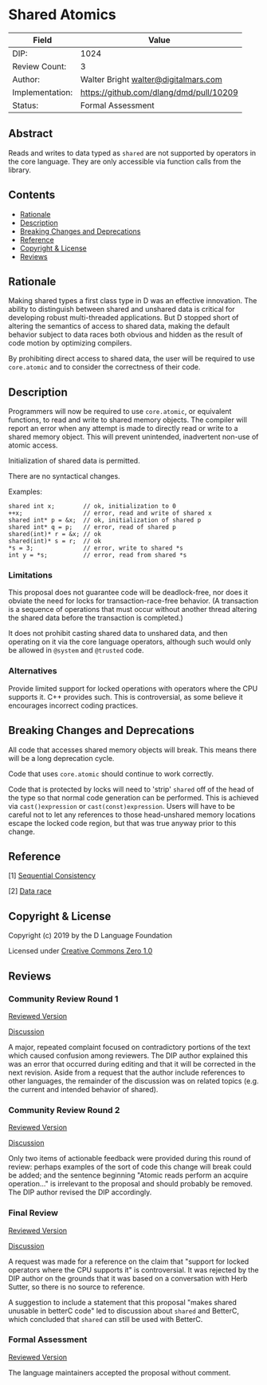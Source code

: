 # Shared Atomics

| Field           | Value                                                           |
|-----------------|-----------------------------------------------------------------|
| DIP:            | 1024                                                            |
| Review Count:   | 3                                                               |
| Author:         | Walter Bright walter@digitalmars.com                            |
| Implementation: | https://github.com/dlang/dmd/pull/10209                         |
| Status:         | Formal Assessment                                               |

## Abstract

Reads and writes to data typed as `shared` are not supported by operators
in the core language. They are only accessible via function calls from
the library.

## Contents
* [Rationale](#rationale)
* [Description](#description)
* [Breaking Changes and Deprecations](#breaking-changes-and-deprecations)
* [Reference](#reference)
* [Copyright & License](#copyright--license)
* [Reviews](#reviews)

## Rationale

Making shared types a first class type in D was an effective innovation. The ability
to distinguish between shared and unshared data is critical for developing robust multi-threaded
applications. But D stopped short of altering the semantics of access to shared data,
making the default behavior subject to data races both obvious and hidden as the result of code
motion by optimizing compilers.

By prohibiting direct access to shared data, the user will be required to use `core.atomic`
and to consider the correctness of their code.

## Description

Programmers will now be required to use `core.atomic`, or equivalent functions, to read and write
to shared memory objects. The compiler will report an error when any attempt is made to directly read
or write to a shared memory object. This will prevent unintended, inadvertent non-use of atomic access.

Initialization of shared data is permitted.

There are no syntactical changes.

Examples:

```
shared int x;        // ok, initialization to 0
++x;                 // error, read and write of shared x
shared int* p = &x;  // ok, initialization of shared p
shared int* q = p;   // error, read of shared p
shared(int)* r = &x; // ok
shared(int)* s = r;  // ok
*s = 3;              // error, write to shared *s
int y = *s;          // error, read from shared *s
```

### Limitations

This proposal does not guarantee code will be deadlock-free, nor does it obviate the need
for locks for transaction-race-free behavior. (A transaction is a sequence of operations
that must occur without another thread altering the shared data before the transaction is completed.)

It does not prohibit casting shared data to unshared data, and then operating on it via
the core language operators, although such would only be allowed in `@system` and `@trusted`
code.

### Alternatives

Provide limited support for locked operations with operators where the CPU supports it.
C++ provides such. This is controversial, as some believe it encourages incorrect coding
practices.

## Breaking Changes and Deprecations

All code that accesses shared memory objects will break.
This means there will be a long deprecation cycle.

Code that uses `core.atomic` should continue to work correctly.

Code that is protected by locks will need to 'strip' `shared` off of the head
of the type so that normal code generation can be performed.
This is achieved via `cast()expression` or `cast(const)expression`.
Users will have to be careful not to let any references to those head-unshared memory
locations escape the locked code region, but that was true anyway prior to this change.


## Reference

[1] [Sequential Consistency](https://en.wikipedia.org/wiki/Sequential_consistency)

[2] [Data race](https://en.wikipedia.org/wiki/Race_condition#Software)

## Copyright & License

Copyright (c) 2019 by the D Language Foundation

Licensed under [Creative Commons Zero 1.0](https://creativecommons.org/publicdomain/zero/1.0/legalcode.txt)

## Reviews

### Community Review Round 1

[Reviewed Version](https://github.com/dlang/DIPs/blob/0b892dd99aba74b9631572ad3a53000f5975b7c2/DIPs/DIP1024.md)

[Discussion](https://forum.dlang.org/post/wcoboszbrdgxcsidwndd@forum.dlang.org)

A major, repeated complaint focused on contradictory portions of the text which caused confusion among reviewers.
The DIP author explained this was an error that occurred during editing and that it will be corrected in the next revision.
Aside from a request that the author include references to other languages, the remainder of the discussion was on
related topics (e.g. the current and intended behavior of shared).

### Community Review Round 2

[Reviewed Version](https://github.com/dlang/DIPs/blob/0093abce72fa803b9e4067db500171c634daa4a9/DIPs/DIP1024.md)

[Discussion](https://forum.dlang.org/post/jetqewtibsnrsdpcydph@forum.dlang.org)

Only two items of actionable feedback were provided during this round of review: perhaps examples of the sort of code this change will break could be added; and the sentence beginning "Atomic reads perform an acquire operation..." is irrelevant to the proposal and should probably be removed. The DIP author revised the DIP accordingly.

### Final Review

[Reviewed Version](https://github.com/dlang/DIPs/blob/78a5bc098fa00c44f11d1819919eb78b8d263254/DIPs/DIP1024.md)

[Discussion](https://forum.dlang.org/post/ippdfqxnxbhxwzfdotcm@forum.dlang.org)

A request was made for a reference on the claim that "support for locked operators where the CPU supports it" is controversial. It was rejected by the DIP author on the grounds that it was based on a conversation with Herb Sutter, so there is no source to reference.

A suggestion to include a statement that this proposal "makes shared unusable in betterC code" led to discussion about `shared` and BetterC, which concluded that `shared` can still be used with BetterC.

### Formal Assessment

[Reviewed Version](https://github.com/dlang/DIPs/blob/71a7a0d22385b7429ee54d4db6f64958c433f1a8/DIPs/DIP1024.md)

The language maintainers accepted the proposal without comment.